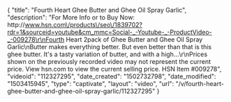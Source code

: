 {
    "title": "Fourth   Heart Ghee Butter and Ghee Oil Spray  Garlic",
    "description": "For More Info or to Buy Now: http:\/\/www.hsn.com\/products\/seo\/1839702?rdr=1&sourceid=youtube&cm_mmc=Social-_-Youtube-_-ProductVideo-_-009278\r\nFourth   Heart 2pack of Ghee Butter and Ghee Oil Spray  Garlic\nButter makes everything better. But even better than that is this ghee butter. It's a tasty variation of butter, and with a high...\r\nPrices shown on the previously recorded video may not represent the current price.  View hsn.com to view the current selling price. HSN Item #009278",
    "videoid": "112327295",
    "date_created": "1502732798",
    "date_modified": "1503415945",
    "type": "captivate",
    "layout": "video",
    "url": "\/v\/fourth-heart-ghee-butter-and-ghee-oil-spray-garlic\/112327295"
}